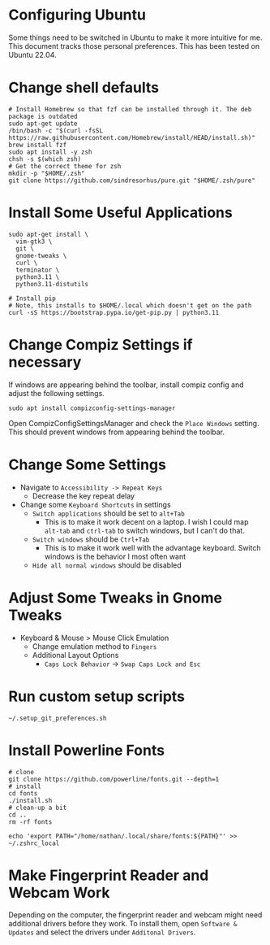 # Configuring Ubuntu

Some things need to be switched in Ubuntu to make it more intuitive for me.
This document tracks those personal preferences. This has been tested on Ubuntu 22.04.

# Change shell defaults
```
# Install Homebrew so that fzf can be installed through it. The deb package is outdated
sudo apt-get update
/bin/bash -c "$(curl -fsSL https://raw.githubusercontent.com/Homebrew/install/HEAD/install.sh)"
brew install fzf
sudo apt install -y zsh
chsh -s $(which zsh)
# Get the correct theme for zsh
mkdir -p "$HOME/.zsh"
git clone https://github.com/sindresorhus/pure.git "$HOME/.zsh/pure"
```

# Install Some Useful Applications

```
sudo apt-get install \
  vim-gtk3 \
  git \
  gnome-tweaks \
  curl \
  terminator \
  python3.11 \
  python3.11-distutils

# Install pip
# Note, this installs to $HOME/.local which doesn't get on the path
curl -sS https://bootstrap.pypa.io/get-pip.py | python3.11
```

# Change Compiz Settings if necessary
If windows are appearing behind the toolbar, install compiz config and adjust the following settings.
```
sudo apt install compizconfig-settings-manager
```

Open CompizConfigSettingsManager and check the `Place Windows` setting.
This should prevent windows from appearing behind the toolbar.

# Change Some Settings
* Navigate to `Accessibility -> Repeat Keys`
  * Decrease the key repeat delay
* Change some `Keyboard Shortcuts` in settings
  * `Switch applications` should be set to `alt+Tab`
    * This is to make it work decent on a laptop. I wish I could map `alt-tab` and `ctrl-tab` to switch windows, but I
      can't do that.
  * `Switch windows` should be `Ctrl+Tab`
    * This is to make it work well with the advantage keyboard. Switch windows is the behavior I most often want
  * `Hide all normal windows` should be disabled

# Adjust Some Tweaks in Gnome Tweaks
* Keyboard & Mouse > Mouse Click Emulation
  * Change emulation method to `Fingers`
  * Additional Layout Options
    * `Caps Lock Behavior` -> `Swap Caps Lock and Esc`

# Run custom setup scripts
```
~/.setup_git_preferences.sh
```

# Install Powerline Fonts
```
# clone
git clone https://github.com/powerline/fonts.git --depth=1
# install
cd fonts
./install.sh
# clean-up a bit
cd ..
rm -rf fonts

echo 'export PATH="/home/nathan/.local/share/fonts:${PATH}"' >> ~/.zshrc_local
```

# Make Fingerprint Reader and Webcam Work
Depending on the computer, the fingerprint reader and webcam might need additional drivers before they work.
To install them, open `Software & Updates` and select the drivers under `Additonal Drivers`.

